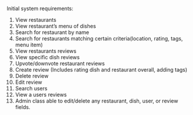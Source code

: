 Initial system requirements:

1. View restaurants
2. View restaurant’s menu of dishes
3. Search for restaurant by name
4. Search for restaurants matching certain criteria(location, rating, tags, menu item)
5. View restaurants reviews
6. View specific dish reviews
7. Upvote/downvote restaurant reviews
8. Create review (Includes rating dish and restaurant overall, adding tags)	
9. Delete review
10. Edit review
11. Search users
12. View a users reviews
13. Admin class able to edit/delete any restaurant, dish, user, or review fields. 

